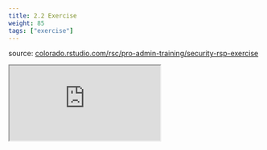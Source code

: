 ```yaml
---
title: 2.2 Exercise
weight: 85
tags: ["exercise"]
---
```


source: <a href="https://colorado.rstudio.com/rsc/pro-admin-training/security-rsp-exercise" target="_blank">colorado.rstudio.com/rsc/pro-admin-training/security-rsp-exercise</a>

<script src="/js/iframeResizer.min.js" type="text/javascript"></script>

<div class="responsive-container-learnr">

  <div class="animated-r-wrapper">
    <div class="animated-r-vertical">
      <div class="animated-r-circle"></div>
    </div>
    <div class="animated-r-diagonal"></div>
  </div>

  <iframe id="learnr_iframe"
    src="https://colorado.rstudio.com/rsc/pro-admin-training/security-rsp-exercise" 
    gesture="media"  allowfullscreen
    scrolling="yes">
  </iframe>
</div>

<script>
  iFrameResize({ checkOrigin: 'https://colorado.rstudio.com/rsc/' , log: false }, '#learnr_iframe')
</script>


